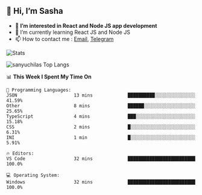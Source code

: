 ## 👋 Hi, I’m Sasha

- 👀 **I’m interested in React and Node JS app development** 
- 🌱 I’m currently learning React JS and Node JS
- 📫 How to contact me : [Email](mailto:sanyuchilas@gmail.com), [Telegram](https://t.me/sanyuchilas)

![Stats](https://github-readme-stats.vercel.app/api?username=sanyuchilas&show_icons=true&theme=react&hide=issues&count_private=true&layout=compact)

![sanyuchilas Top Langs](https://github-readme-stats.vercel.app/api/top-langs/?username=sanyuchilas&theme=react&hide_border=true&include_all_commits=true&count_private=true)

<!--START_SECTION:waka-->
📊 **This Week I Spent My Time On** 

```text
💬 Programming Languages: 
JSON                     13 mins             ██████████░░░░░░░░░░░░░░░   41.59% 
Other                    8 mins              ██████░░░░░░░░░░░░░░░░░░░   25.65% 
TypeScript               4 mins              ███░░░░░░░░░░░░░░░░░░░░░░   15.18% 
CSS                      2 mins              █░░░░░░░░░░░░░░░░░░░░░░░░   6.31% 
INI                      1 min               █░░░░░░░░░░░░░░░░░░░░░░░░   5.91%

🔥 Editors: 
VS Code                  32 mins             █████████████████████████   100.0%

💻 Operating System: 
Windows                  32 mins             █████████████████████████   100.0%

```


<!--END_SECTION:waka-->
